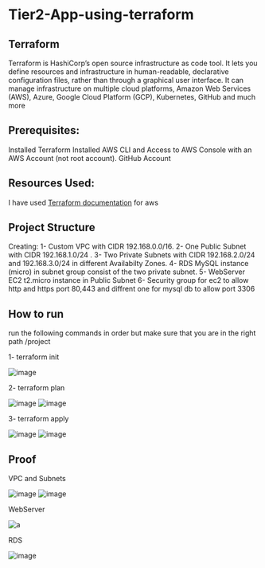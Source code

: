 # Tier2-App-using-terraform

## Terraform
Terraform is HashiCorp’s open source infrastructure as code tool. It lets you define resources and infrastructure in human-readable, declarative configuration files, 
rather than through a graphical user interface. It can manage infrastructure on multiple cloud platforms, Amazon Web Services (AWS), Azure, Google Cloud Platform (GCP),
Kubernetes, GitHub and much more

## Prerequisites:
Installed Terraform
Installed AWS CLI and Access to AWS Console with an AWS Account (not root account).
GitHub Account

## Resources Used:
I have used [Terraform documentation](https://registry.terraform.io/providers/hashicorp/aws/latest/docs) for aws 

## Project Structure

Creating:
1- Custom VPC with CIDR 192.168.0.0/16.
2- One Public Subnet with CIDR 192.168.1.0/24 .
3- Two Private Subnets with CIDR 192.168.2.0/24 and 192.168.3.0/24 in different Availabilty Zones.
4- RDS MySQL instance (micro) in subnet group consist of the two private subnet.
5- WebServer EC2 t2.micro instance in Public Subnet 
6- Security group for ec2 to allow http and https port 80,443 and diffrent one for mysql db to allow port 3306 

## How to run

run the following commands in order but make sure that you are in the right path 
/project

1- terraform init

![image](https://user-images.githubusercontent.com/122731503/222960295-7066fe8f-321f-46c0-a638-158e4ac2127e.png)

2- terraform plan

![image](https://user-images.githubusercontent.com/122731503/222960334-09bfbe5b-b65a-4d8b-80b8-7384c7274914.png)
![image](https://user-images.githubusercontent.com/122731503/222960578-2df8711d-f743-4bd8-a796-43457fc5c74e.png)

3- terraform apply

![image](https://user-images.githubusercontent.com/122731503/222960607-d90b68d8-6eb2-488b-8019-34ad11ab412c.png)
![image](https://user-images.githubusercontent.com/122731503/222960634-b5545d72-4ffc-43c9-a04f-13963062bfd5.png)




## Proof

VPC and Subnets

![image](https://user-images.githubusercontent.com/122731503/222960728-e3e6d6e2-6e32-4513-9ad2-3f0cb083e16d.png)
![image](https://user-images.githubusercontent.com/122731503/222960763-a0128830-b725-4d66-a2e1-fc8af87db6e5.png)

WebServer

![a](https://user-images.githubusercontent.com/122731503/222960416-1d859978-fd52-4043-b7dc-b8ea35d015ff.JPG)

RDS

![image](https://user-images.githubusercontent.com/122731503/222960838-de1cbe41-aa41-4bb1-969d-396521c9b5ad.png)




